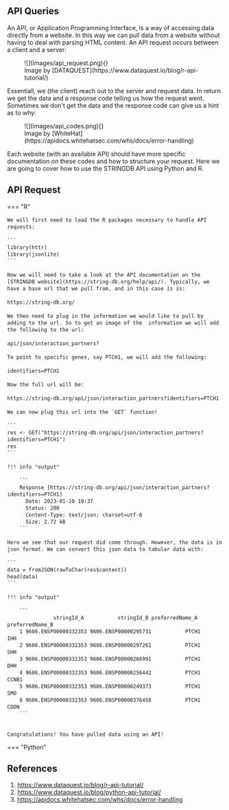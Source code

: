 ## API Queries

An API, or Application Programming Interface, is a way of accessing data directly from a website. In this way we can pull data from a website without having to deal with parsing HTML content. An API request occurs between a client and a server:

<figure markdown>
  ![](images/api_request.png){}
  <figcaption>Image by [DATAQUEST](https://www.dataquest.io/blog/r-api-tutorial/)</figcaption>
</figure>

Essentiall, we (the client) reach out to the server and request data. In return we get the data and a response code telling us how the request went. Sometimes we don't get the data and the response code can give us a hint as to why:


<figure markdown>
  ![](images/api_codes.png){}
  <figcaption>Image by [WhiteHat](https://apidocs.whitehatsec.com/whs/docs/error-handling)</figcaption>
</figure>

Each website (with an available API) should have more specific documentation on these codes and how to structure your request. Here we are going to cover how to use the STRINGDB API using Python and R. 

## API Request

=== "R"

    We will first need to load the R packages necessary to handle API requests:
    
    ```
    library(httr)
    library(jsonlite)
    ```
    
    Now we will need to take a look at the API documentation on the [STRINGDB website](https://string-db.org/help/api/). Typically, we have a base url that we pull from, and in this case is is:
    
    https://string-db.org/
    
    We then need to plug in the information we would like to pull by adding to the url. So to get an image of the  information we will add the following to the url:
    
    api/json/interaction_partners?
    
    To point to specific genes, say PTCH1, we will add the following:
    
    identifiers=PTCH1
    
    Now the full url will be:
    
    https://string-db.org/api/json/interaction_partners?identifiers=PTCH1
    
    We can now plug this url into the `GET` function!
    
    ```
    res <- GET("https://string-db.org/api/json/interaction_partners?identifiers=PTCH1")
    res
    ```
    
    !!! info "output"
        
        ```
        Response [https://string-db.org/api/json/interaction_partners?identifiers=PTCH1]
          Date: 2023-01-10 19:37
          Status: 200
          Content-Type: text/json; charset=utf-8
          Size: 2.72 kB
        ```
          
    Here we see that our request did come through. However, the data is in json format. We can convert this json data to tabular data with:
    
    ```
    data = fromJSON(rawToChar(res$content))
    head(data)
    ```
    
    !!! info "output"
        
        ```
                   stringId_A           stringId_B preferredName_A preferredName_B
        1 9606.ENSP00000332353 9606.ENSP00000295731           PTCH1             IHH
        2 9606.ENSP00000332353 9606.ENSP00000297261           PTCH1             SHH
        3 9606.ENSP00000332353 9606.ENSP00000266991           PTCH1             DHH
        4 9606.ENSP00000332353 9606.ENSP00000256442           PTCH1           CCNB1
        5 9606.ENSP00000332353 9606.ENSP00000249373           PTCH1             SMO
        6 9606.ENSP00000332353 9606.ENSP00000376458           PTCH1            CDON
        ```
          
    
    Congratulations! You have pulled data using an API!

=== "Python"


## References

1. https://www.dataquest.io/blog/r-api-tutorial/
2. https://www.dataquest.io/blog/python-api-tutorial/
3. https://apidocs.whitehatsec.com/whs/docs/error-handling
